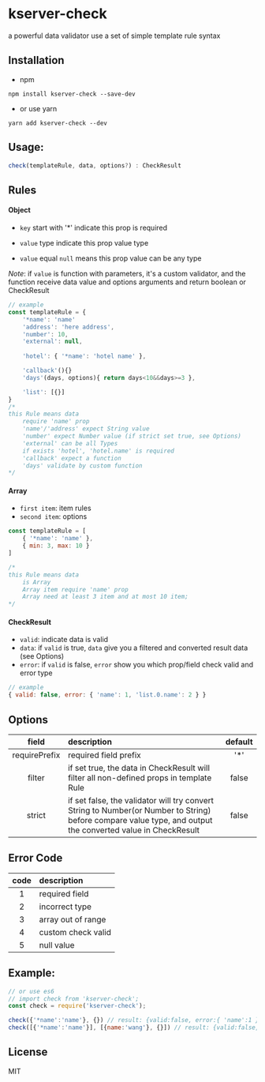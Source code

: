 # kserver-check

a powerful data validator use a set of simple template rule syntax

## Installation

* npm
```
npm install kserver-check --save-dev
```
* or use yarn
```
yarn add kserver-check --dev
```

## Usage:

```js
check(templateRule, data, options?) : CheckResult
```

## Rules

#### Object

* `key` start with '*' indicate this prop is required

* `value` type indicate this prop value type

* `value` equal `null` means this prop value can be any type

*Note*: if `value` is function with parameters, it's a custom validator, and the function receive data value and options arguments and return boolean or CheckResult
```js
// example
const templateRule = {
    '*name': 'name'
    'address': 'here address',
    'number': 10,
    'external': null,
    
    'hotel': { '*name': 'hotel name' },

    'callback'(){}
    'days'(days, options){ return days<10&&days>=3 },

    'list': [{}]
}
/* 
this Rule means data 
    require 'name' prop
    'name'/'address' expect String value
    'number' expect Number value (if strict set true, see Options)
    'external' can be all Types
    if exists 'hotel', 'hotel.name' is required
    'callback' expect a function
    'days' validate by custom function
*/
```

#### Array

* `first item`: item rules
* `second item`: options

```js
const templateRule = [
    { '*name': 'name' },
    { min: 3, max: 10 }
]

/*
this Rule means data
    is Array
    Array item require 'name' prop
    Array need at least 3 item and at most 10 item;
*/
```

#### CheckResult

* `valid`: indicate data is valid
* `data`: if `valid` is true, `data` give you a filtered and converted result data (see Options)
* `error`: if `valid` is false, `error` show you which prop/field check valid and error type

```js
// example
{ valid: false, error: { 'name': 1, 'list.0.name': 2 } }
```

## Options

|field|description|default|
|:---:|:---|:---:|
|requirePrefix|required field prefix|'*'|
|filter|if set true, the data in CheckResult will filter all non-defined props in template Rule|false|
|strict|if set false, the validator will try convert String to Number(or Number to String) before compare value type, and output the converted value in CheckResult |false

## Error Code

|code|description|
|:---:|:---|
|1|required field
|2|incorrect type
|3|array out of range
|4|custom check valid
|5|null value

## Example:

```js
// or use es6
// import check from 'kserver-check';
const check = require('kserver-check');

check({'*name':'name'}, {}) // result: {valid:false, error:{ 'name':1 } }
check([{'*name':'name'}], [{name:'wang'}, {}]) // result: {valid:false, error:{'1.name':1}}

```



## License

MIT

